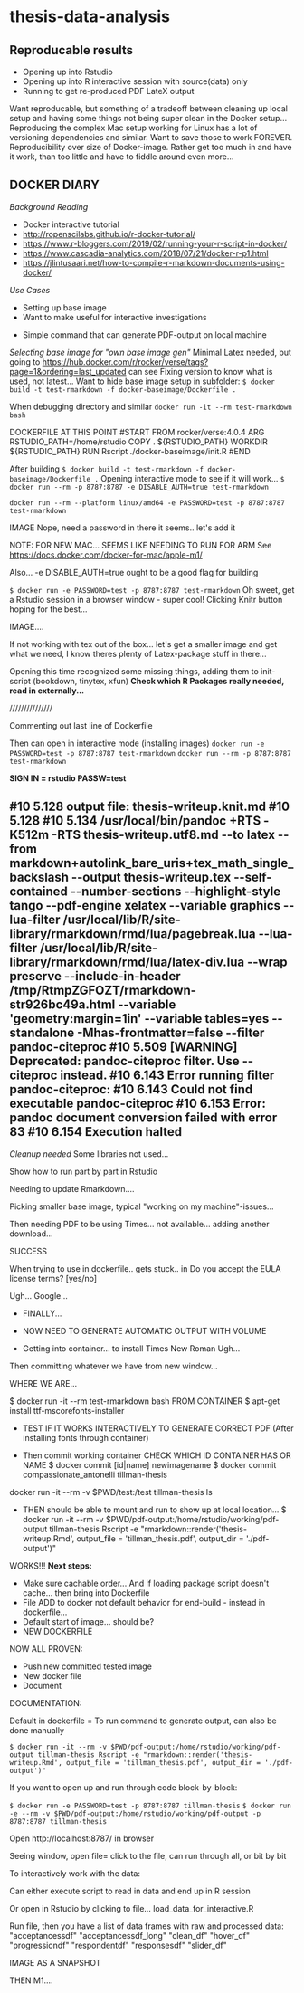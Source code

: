 # thesis-data-analysis

## Reproducable results
- Opening up into Rstudio
- Opening up into R interactive session with source(data) only
- Running to get re-produced PDF LateX output

Want reproducable, but something of a tradeoff between cleaning up local setup and having some things not being super clean in the Docker setup... Reproducing the complex Mac setup working for Linux has a lot of versioning dependencies and similar. Want to save those to work FOREVER. Reproducibility over size of Docker-image. Rather get too much in and have it work, than too little and have to fiddle around even more...

## DOCKER DIARY

_Background Reading_
- Docker interactive tutorial
- http://ropenscilabs.github.io/r-docker-tutorial/
- https://www.r-bloggers.com/2019/02/running-your-r-script-in-docker/
- https://www.cascadia-analytics.com/2018/07/21/docker-r-p1.html
- https://jlintusaari.net/how-to-compile-r-markdown-documents-using-docker/

_Use Cases_
- Setting up base image
- Want to make useful for interactive investigations
+ Simple command that can generate PDF-output on local machine


_Selecting base image for "own base image gen"_
Minimal Latex needed, but going to https://hub.docker.com/r/rocker/verse/tags?page=1&ordering=last_updated can see 
Fixing version to know what is used, not latest...
Want to hide base image setup in subfolder:
`$ docker build -t test-rmarkdown -f docker-baseimage/Dockerfile .`

When debugging directory and similar
`docker run -it --rm test-rmarkdown bash`

DOCKERFILE AT THIS POINT
#START
FROM rocker/verse:4.0.4
ARG RSTUDIO_PATH=/home/rstudio
COPY . ${RSTUDIO_PATH}
WORKDIR ${RSTUDIO_PATH}
RUN Rscript ./docker-baseimage/init.R
#END

After building
`$ docker build -t test-rmarkdown -f docker-baseimage/Dockerfile .`
Opening interactive mode to see if it will work...
`$ docker run --rm -p 8787:8787 -e DISABLE_AUTH=true test-rmarkdown`


`docker run --rm --platform linux/amd64 -e PASSWORD=test -p 8787:8787 test-rmarkdown` 

IMAGE
Nope, need a password in there it seems.. let's add it

NOTE: FOR NEW MAC... SEEMS LIKE NEEDING TO RUN FOR ARM
See https://docs.docker.com/docker-for-mac/apple-m1/

Also... -e DISABLE_AUTH=true ought to be a good flag for building


`$ docker run -e PASSWORD=test -p 8787:8787 test-rmarkdown`
Oh sweet, get a Rstudio session in a browser window - super cool!
Clicking Knitr button hoping for the best...

IMAGE....

If not working with tex out of the box... let's get a smaller image and get what we need, I know theres plenty of Latex-package stuff in there...

Opening this time recognized some missing things, adding them to init-script (bookdown, tinytex, xfun)
**Check which R Packages really needed, read in externally...**

///////////////


Commenting out last line of Dockerfile 
<!-- RUN Rscript -e "rmarkdown::render('thesis-writeup.Rmd')"  -->
Then can open in interactive mode (installing images)
`docker run -e PASSWORD=test -p 8787:8787 test-rmarkdown`
`docker run --rm -p 8787:8787 test-rmarkdown`

**SIGN IN = rstudio PASSW=test**



#10 5.128 output file: thesis-writeup.knit.md
#10 5.128
#10 5.134 /usr/local/bin/pandoc +RTS -K512m -RTS thesis-writeup.utf8.md --to latex --from markdown+autolink_bare_uris+tex_math_single_backslash --output thesis-writeup.tex --self-contained --number-sections --highlight-style tango --pdf-engine xelatex --variable graphics --lua-filter /usr/local/lib/R/site-library/rmarkdown/rmd/lua/pagebreak.lua --lua-filter /usr/local/lib/R/site-library/rmarkdown/rmd/lua/latex-div.lua --wrap preserve --include-in-header /tmp/RtmpZGFOZT/rmarkdown-str926bc49a.html --variable 'geometry:margin=1in' --variable tables=yes --standalone -Mhas-frontmatter=false --filter pandoc-citeproc
#10 5.509 [WARNING] Deprecated: pandoc-citeproc filter. Use --citeproc instead.
#10 6.143 Error running filter pandoc-citeproc:
#10 6.143 Could not find executable pandoc-citeproc
#10 6.153 Error: pandoc document conversion failed with error 83
#10 6.154 Execution halted
--------------------





_Cleanup needed_
Some libraries not used...


Show how to run part by part in Rstudio

Needing to update Rmarkdown....

Picking smaller base image, typical "working on my machine"-issues...

Then needing PDF to be using Times... not available... adding another download...

SUCCESS

When trying to use in dockerfile.. gets stuck.. in 
Do you accept the EULA license terms? [yes/no]

Ugh... Google...

- FINALLY...
- NOW NEED TO GENERATE AUTOMATIC OUTPUT WITH VOLUME

- Getting into container... to install Times New Roman Ugh...

Then committing whatever we have from new window...

WHERE WE ARE...

$ docker run -it --rm test-rmarkdown bash
FROM CONTAINER
$ apt-get install ttf-mscorefonts-installer


- TEST IF IT WORKS INTERACTIVELY TO GENERATE CORRECT PDF
(After installing fonts through container)

- Then commit working container
CHECK WHICH ID CONTAINER HAS OR NAME
$ docker commit [id|name] newimagename
$ docker commit compassionate_antonelli tillman-thesis


docker run -it --rm -v $PWD/test:/test tillman-thesis ls


- THEN should be able to mount and run to show up at local location...
$ docker run -it --rm -v $PWD/pdf-output:/home/rstudio/working/pdf-output tillman-thesis Rscript -e "rmarkdown::render('thesis-writeup.Rmd', output_file = 'tillman_thesis.pdf', output_dir = './pdf-output')"

WORKS!!!
**Next steps:**
- Make sure cachable order... And if loading package script doesn't cache... then bring into Dockerfile
- File ADD to docker not default behavior for end-build - instead in dockerfile...
- Default start of image... should be?
- NEW DOCKERFILE

NOW ALL PROVEN:
- Push new committed tested image
- New docker file
- Document



DOCUMENTATION:

Default in dockerfile = To run command to generate output, can also be done manually

`$ docker run -it --rm -v $PWD/pdf-output:/home/rstudio/working/pdf-output tillman-thesis Rscript -e "rmarkdown::render('thesis-writeup.Rmd', output_file = 'tillman_thesis.pdf', output_dir = './pdf-output')"`

If you want to open up and run through code block-by-block:

`$ docker run -e PASSWORD=test -p 8787:8787 tillman-thesis`
`$ docker run -e --rm -v $PWD/pdf-output:/home/rstudio/working/pdf-output -p 8787:8787 tillman-thesis`

Open http://localhost:8787/ in browser

Seeing window, open file= click to the file, can run through all, or bit by bit

To interactively work with the data:

Can either execute script to read in data and end up in R session

Or open in Rstudio by clicking to file... load_data_for_interactive.R

Run file, then you have a list of data frames with raw and processed data:
"acceptancessdf"      "acceptancessdf_long" "clean_df"            "hover_df"            "progressiondf"      "respondentdf"        "responsesdf"         "slider_df"          

IMAGE AS A SNAPSHOT

THEN M1....